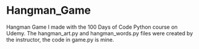 # Hangman_Game
Hangman Game I made with the 100 Days of Code Python course on Udemy.
The hangman_art.py and hangman_words.py files were created by the instructor, the code in game.py is mine.
